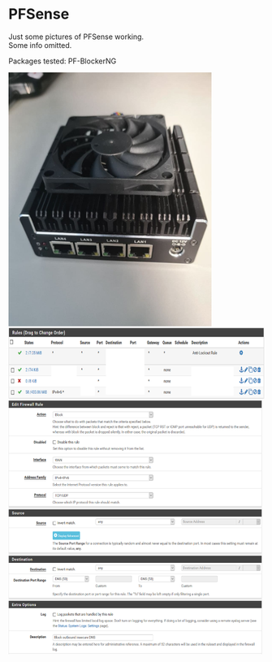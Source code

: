 PFSense
=======
Just some pictures of PFSense working. <br/>
Some info omitted. <br/>

Packages tested:
PF-BlockerNG <br/>

<img src="https://github.com/LawZHRobin/Projects/raw/main/PFSense/PFSense Box.jpg" width="400" height="500"> <br/>
<img src="https://github.com/LawZHRobin/Projects/raw/main/PFSense/LAN.png" width="700" height="140"> <br/>
<img src="https://github.com/LawZHRobin/Projects/raw/main/PFSense/WAN.PNG" width="500" height="500">
